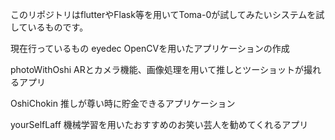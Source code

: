 このリポジトリはflutterやFlask等を用いてToma-0が試してみたいシステムを試しているものです。

現在行っているもの
eyedec
OpenCVを用いたアプリケーションの作成

photoWithOshi
ARとカメラ機能、画像処理を用いて推しとツーショットが撮れるアプリ

OshiChokin
推しが尊い時に貯金できるアプリケーション

yourSelfLaff
機械学習を用いたおすすめのお笑い芸人を勧めてくれるアプリ
